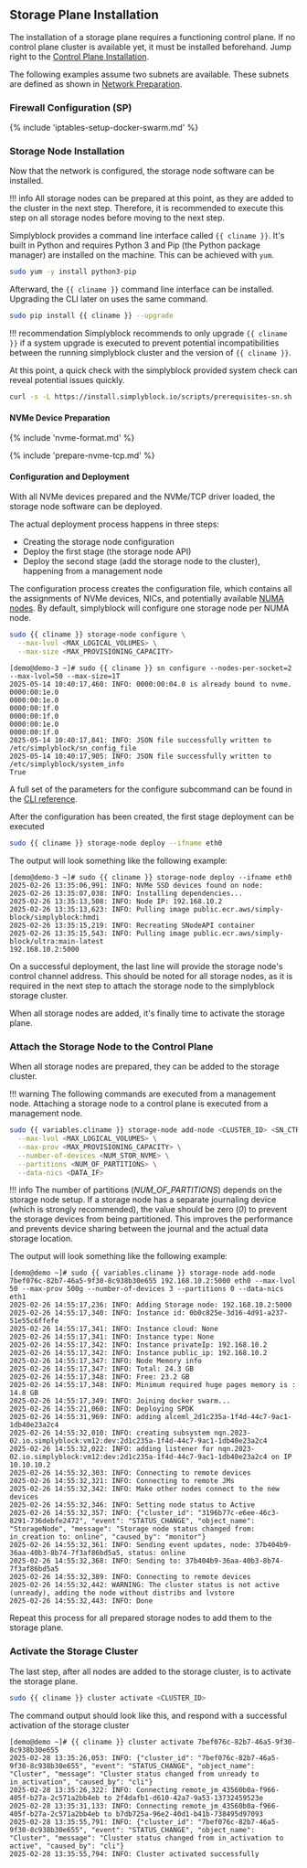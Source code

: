 ## Storage Plane Installation

The installation of a storage plane requires a functioning control plane. If no control plane cluster is available yet,
it must be installed beforehand. Jump right to the [Control Plane Installation](#control-plane-installation).

The following examples assume two subnets are available. These subnets are defined as shown in
[Network Preparation](#network-preparation).

### Firewall Configuration (SP)

{% include 'iptables-setup-docker-swarm.md' %}

### Storage Node Installation

Now that the network is configured, the storage node software can be installed.

!!! info
    All storage nodes can be prepared at this point, as they are added to the cluster in the next step. Therefore, it
    is recommended to execute this step on all storage nodes before moving to the next step.

Simplyblock provides a command line interface called `{{ cliname }}`. It's built in Python and requires
Python 3 and Pip (the Python package manager) are installed on the machine. This can be achieved with `yum`.


```bash title="Install Python and Pip"
sudo yum -y install python3-pip
```

Afterward, the `{{ cliname }}` command line interface can be installed. Upgrading the CLI later on uses the
same command.

```bash title="Install Simplyblock CLI"
sudo pip install {{ cliname }} --upgrade
```

!!! recommendation
    Simplyblock recommends to only upgrade `{{ cliname }}` if a system upgrade is executed to prevent potential
    incompatibilities between the running simplyblock cluster and the version of `{{ cliname }}`.

At this point, a quick check with the simplyblock provided system check can reveal potential issues quickly.

```bash title="Automatically check your configuration"
curl -s -L https://install.simplyblock.io/scripts/prerequisites-sn.sh | bash
```

#### NVMe Device Preparation

{% include 'nvme-format.md' %}

{% include 'prepare-nvme-tcp.md' %}

#### Configuration and Deployment

With all NVMe devices prepared and the NVMe/TCP driver loaded, the storage node software can be deployed.

The actual deployment process happens in three steps:
- Creating the storage node configuration
- Deploy the first stage (the storage node API)
- Deploy the second stage (add the storage node to the cluster), happening from a management node

The configuration process creates the configuration file, which contains all the assignments of NVMe devices, NICs, and
potentially available [NUMA nodes](/deployments/deployment-planning/numa-considerations.md). By default, simplyblock
will configure one storage node per NUMA node.

```bash title="Configure the storage node"
sudo {{ cliname }} storage-node configure \
  --max-lvol <MAX_LOGICAL_VOLUMES> \
  --max-size <MAX_PROVISIONING_CAPACITY>
```

```plain title="Example output of storage node configure"
[demo@demo-3 ~]# sudo {{ cliname }} sn configure --nodes-per-socket=2 --max-lvol=50 --max-size=1T
2025-05-14 10:40:17,460: INFO: 0000:00:04.0 is already bound to nvme.
0000:00:1e.0
0000:00:1e.0
0000:00:1f.0
0000:00:1f.0
0000:00:1e.0
0000:00:1f.0
2025-05-14 10:40:17,841: INFO: JSON file successfully written to /etc/simplyblock/sn_config_file
2025-05-14 10:40:17,905: INFO: JSON file successfully written to /etc/simplyblock/system_info
True
```

A full set of the parameters for the configure subcommand can be found in the
[CLI reference](/reference/cli/storage-node.md#prepare-a-configuration-file-to-be-used-when-adding-the-storage-node). 

After the configuration has been created, the first stage deployment can be executed 

```bash title="Deploy the storage node"
sudo {{ cliname }} storage-node deploy --ifname eth0
```

The output will look something like the following example:

```plain title="Example output of a storage node deployment"
[demo@demo-3 ~]# sudo {{ cliname }} storage-node deploy --ifname eth0
2025-02-26 13:35:06,991: INFO: NVMe SSD devices found on node:
2025-02-26 13:35:07,038: INFO: Installing dependencies...
2025-02-26 13:35:13,508: INFO: Node IP: 192.168.10.2
2025-02-26 13:35:13,623: INFO: Pulling image public.ecr.aws/simply-block/simplyblock:hmdi
2025-02-26 13:35:15,219: INFO: Recreating SNodeAPI container
2025-02-26 13:35:15,543: INFO: Pulling image public.ecr.aws/simply-block/ultra:main-latest
192.168.10.2:5000
```

On a successful deployment, the last line will provide the storage node's control channel address. This should be noted
for all storage nodes, as it is required in the next step to attach the storage node to the simplyblock storage cluster.

When all storage nodes are added, it's finally time to activate the storage plane.

### Attach the Storage Node to the Control Plane

When all storage nodes are prepared, they can be added to the storage cluster.

!!! warning
    The following commands are executed from a management node. Attaching a storage node to a control plane is executed
    from a management node.

```bash title="Attaching a storage node to the storage plane"
sudo {{ variables.cliname }} storage-node add-node <CLUSTER_ID> <SN_CTR_ADDR> <MGT_IF> \
  --max-lvol <MAX_LOGICAL_VOLUMES> \
  --max-prov <MAX_PROVISIONING_CAPACITY> \
  --number-of-devices <NUM_STOR_NVME> \
  --partitions <NUM_OF_PARTITIONS> \
  --data-nics <DATA_IF>
```

!!! info
    The number of partitions (_NUM_OF_PARTITIONS_) depends on the storage node setup. If a storage node has a
    separate journaling device (which is strongly recommended), the value should be zero (_0_) to prevent the storage
    devices from being partitioned. This improves the performance and prevents device sharing between the journal and
    the actual data storage location.

The output will look something like the following example:

```plain title="Example output of adding a storage node to the storage plane"
[demo@demo ~]# sudo {{ variables.cliname }} storage-node add-node 7bef076c-82b7-46a5-9f30-8c938b30e655 192.168.10.2:5000 eth0 --max-lvol 50 --max-prov 500g --number-of-devices 3 --partitions 0 --data-nics eth1
2025-02-26 14:55:17,236: INFO: Adding Storage node: 192.168.10.2:5000
2025-02-26 14:55:17,340: INFO: Instance id: 0b0c825e-3d16-4d91-a237-51e55c6ffefe
2025-02-26 14:55:17,341: INFO: Instance cloud: None
2025-02-26 14:55:17,341: INFO: Instance type: None
2025-02-26 14:55:17,342: INFO: Instance privateIp: 192.168.10.2
2025-02-26 14:55:17,342: INFO: Instance public_ip: 192.168.10.2
2025-02-26 14:55:17,347: INFO: Node Memory info
2025-02-26 14:55:17,347: INFO: Total: 24.3 GB
2025-02-26 14:55:17,348: INFO: Free: 23.2 GB
2025-02-26 14:55:17,348: INFO: Minimum required huge pages memory is : 14.8 GB
2025-02-26 14:55:17,349: INFO: Joining docker swarm...
2025-02-26 14:55:21,060: INFO: Deploying SPDK
2025-02-26 14:55:31,969: INFO: adding alceml_2d1c235a-1f4d-44c7-9ac1-1db40e23a2c4
2025-02-26 14:55:32,010: INFO: creating subsystem nqn.2023-02.io.simplyblock:vm12:dev:2d1c235a-1f4d-44c7-9ac1-1db40e23a2c4
2025-02-26 14:55:32,022: INFO: adding listener for nqn.2023-02.io.simplyblock:vm12:dev:2d1c235a-1f4d-44c7-9ac1-1db40e23a2c4 on IP 10.10.10.2
2025-02-26 14:55:32,303: INFO: Connecting to remote devices
2025-02-26 14:55:32,321: INFO: Connecting to remote JMs
2025-02-26 14:55:32,342: INFO: Make other nodes connect to the new devices
2025-02-26 14:55:32,346: INFO: Setting node status to Active
2025-02-26 14:55:32,357: INFO: {"cluster_id": "3196b77c-e6ee-46c3-8291-736debfe2472", "event": "STATUS_CHANGE", "object_name": "StorageNode", "message": "Storage node status changed from: in_creation to: online", "caused_by": "monitor"}
2025-02-26 14:55:32,361: INFO: Sending event updates, node: 37b404b9-36aa-40b3-8b74-7f3af86bd5a5, status: online
2025-02-26 14:55:32,368: INFO: Sending to: 37b404b9-36aa-40b3-8b74-7f3af86bd5a5
2025-02-26 14:55:32,389: INFO: Connecting to remote devices
2025-02-26 14:55:32,442: WARNING: The cluster status is not active (unready), adding the node without distribs and lvstore
2025-02-26 14:55:32,443: INFO: Done
```

Repeat this process for all prepared storage nodes to add them to the storage plane.

### Activate the Storage Cluster

The last step, after all nodes are added to the storage cluster, is to activate the storage plane.

```bash title="Storage cluster activation"
sudo {{ cliname }} cluster activate <CLUSTER_ID>
```

The command output should look like this, and respond with a successful activation of the storage cluster

```plain title="Example output of a storage cluster activation"
[demo@demo ~]# {{ cliname }} cluster activate 7bef076c-82b7-46a5-9f30-8c938b30e655
2025-02-28 13:35:26,053: INFO: {"cluster_id": "7bef076c-82b7-46a5-9f30-8c938b30e655", "event": "STATUS_CHANGE", "object_name": "Cluster", "message": "Cluster status changed from unready to in_activation", "caused_by": "cli"}
2025-02-28 13:35:26,322: INFO: Connecting remote_jm_43560b0a-f966-405f-b27a-2c571a2bb4eb to 2f4dafb1-d610-42a7-9a53-13732459523e
2025-02-28 13:35:31,133: INFO: Connecting remote_jm_43560b0a-f966-405f-b27a-2c571a2bb4eb to b7db725a-96e2-40d1-b41b-738495d97093
2025-02-28 13:35:55,791: INFO: {"cluster_id": "7bef076c-82b7-46a5-9f30-8c938b30e655", "event": "STATUS_CHANGE", "object_name": "Cluster", "message": "Cluster status changed from in_activation to active", "caused_by": "cli"}
2025-02-28 13:35:55,794: INFO: Cluster activated successfully
```
